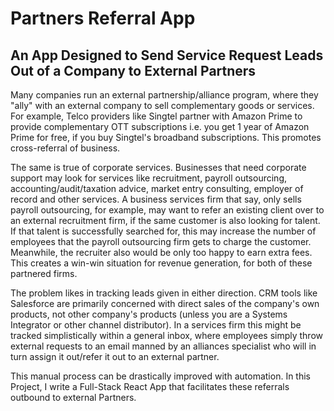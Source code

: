 # Partners Referral App

## An App Designed to Send Service Request Leads Out of a Company to External Partners

Many companies run an external partnership/alliance program, where they "ally" with an external company to sell complementary goods or services. For example, Telco providers like Singtel partner with Amazon Prime to provide complementary OTT subscriptions i.e. you get 1 year of Amazon Prime for free, if you buy Singtel's broadband subscriptions. This promotes cross-referral of business.

The same is true of corporate services. Businesses that need corporate support may look for services like recruitment, payroll outsourcing, accounting/audit/taxation advice, market entry consulting, employer of record and other services. A business services firm that say, only sells payroll outsourcing, for example, may want to refer an existing client over to an external recruitment firm, if the same customer is also looking for talent. If that talent is successfully searched for, this may increase the number of employees that the payroll outsourcing firm gets to charge the customer. Meanwhile, the recruiter also would be only too happy to earn extra fees. This creates a win-win situation for revenue generation, for both of these partnered firms.

The problem likes in tracking leads given in either direction. CRM tools like Salesforce are primarily concerned with direct sales of the company's own products, not other company's products (unless you are a Systems Integrator or other channel distributor). In a services firm this might be tracked simplistically within a general inbox, where employees simply throw external requests to an email manned by an alliances specialist who will in turn assign it out/refer it out to an external partner.

This manual process can be drastically improved with automation. In this Project, I write a Full-Stack React App that facilitates these referrals outbound to external Partners.

